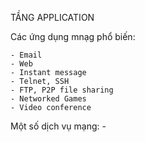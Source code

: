 TẦNG APPLICATION


Các ứng dụng mnạg phổ biến:

    - Email
    - Web
    - Instant message
    - Telnet, SSH
    - FTP, P2P file sharing
    - Networked Games
    - Video conference

Một số dịch vụ mạng:
    - 